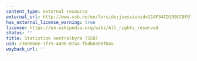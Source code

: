 ```yaml
---
content_type: external-resource
external_url: http://www.ssb.no/en/forside;jsessionid=214F34CD199CC8F07DF4431E9E7CD212.kpld-as-prod04
has_external_license_warning: true
license: https://en.wikipedia.org/wiki/All_rights_reserved
status: ''
title: Statistisk sentralbyra (SSB)
uid: c36980de-1f75-4496-87aa-fbdb69d0f0a5
wayback_url: ''
---
```

